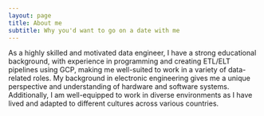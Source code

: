 ```yaml
---
layout: page
title: About me
subtitle: Why you'd want to go on a date with me
---
```


As a highly skilled and motivated data engineer, I have a strong educational background, with experience in programming and creating ETL/ELT pipelines using GCP, making me well-suited to work in a variety of data-related roles. My background in electronic engineering gives me a unique perspective and understanding of hardware and software systems. Additionally, I am well-equipped to work in diverse environments as I have lived and adapted to different cultures across various countries.
